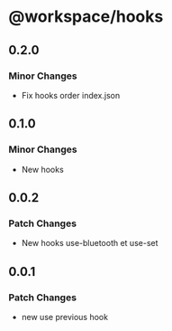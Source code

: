 # @workspace/hooks

## 0.2.0

### Minor Changes

- Fix hooks order index.json

## 0.1.0

### Minor Changes

- New hooks

## 0.0.2

### Patch Changes

- New hooks use-bluetooth et use-set

## 0.0.1

### Patch Changes

- new use previous hook
